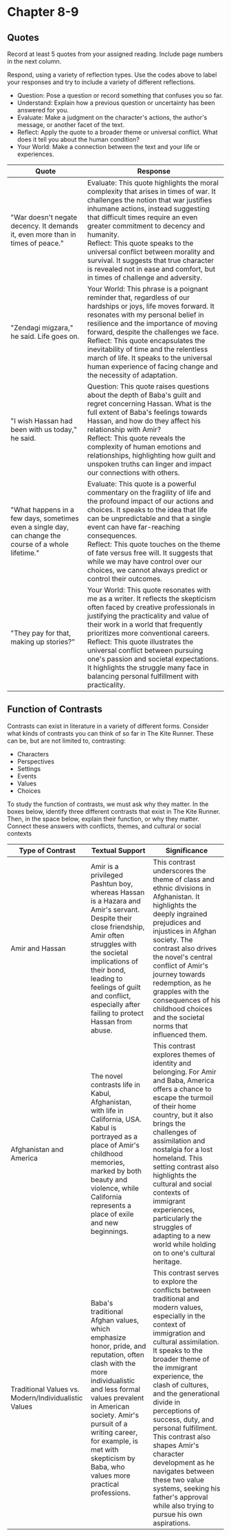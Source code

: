 # Chapter 8-9

## Quotes

Record at least 5 quotes from your assigned reading. Include page numbers in the next column.

Respond, using a variety of reflection types. Use the codes above to label your responses and try to include a variety of different reflections.

- Question: Pose a question or record something that confuses you so far.
- Understand: Explain how a previous question or uncertainty has been answered for you.
- Evaluate: Make a judgment on the character's actions, the author's message, or another facet of the text.
- Reflect: Apply the quote to a broader theme or universal conflict. What does it tell you about the human condition?
- Your World: Make a connection between the text and your life or experiences.

| Quote                                                                                                 | Response                                                                                                                                                                                                                                                                                                                                                                                                                                                       |
|-------------------------------------------------------------------------------------------------------|----------------------------------------------------------------------------------------------------------------------------------------------------------------------------------------------------------------------------------------------------------------------------------------------------------------------------------------------------------------------------------------------------------------------------------------------------------------|
| "War doesn't negate decency. It demands it, even more than in times of peace."                        | Evaluate: This quote highlights the moral complexity that arises in times of war. It challenges the notion that war justifies inhumane actions, instead suggesting that difficult times require an even greater commitment to decency and humanity.<br/>Reflect: This quote speaks to the universal conflict between morality and survival. It suggests that true character is revealed not in ease and comfort, but in times of challenge and adversity.      |
| "Zendagi migzara," he said. Life goes on.                                                             | Your World: This phrase is a poignant reminder that, regardless of our hardships or joys, life moves forward. It resonates with my personal belief in resilience and the importance of moving forward, despite the challenges we face.<br/>Reflect: This quote encapsulates the inevitability of time and the relentless march of life. It speaks to the universal human experience of facing change and the necessity of adaptation.                          |
| "I wish Hassan had been with us today," he said.                                                      | Question: This quote raises questions about the depth of Baba's guilt and regret concerning Hassan. What is the full extent of Baba's feelings towards Hassan, and how do they affect his relationship with Amir?<br/>Reflect: This quote reveals the complexity of human emotions and relationships, highlighting how guilt and unspoken truths can linger and impact our connections with others.                                                            |
| "What happens in a few days, sometimes even a single day, can change the course of a whole lifetime." | Evaluate: This quote is a powerful commentary on the fragility of life and the profound impact of our actions and choices. It speaks to the idea that life can be unpredictable and that a single event can have far-reaching consequences.<br/>Reflect: This quote touches on the theme of fate versus free will. It suggests that while we may have control over our choices, we cannot always predict or control their outcomes.                            |
| "They pay for that, making up stories?"                                                               | Your World: This quote resonates with me as a writer. It reflects the skepticism often faced by creative professionals in justifying the practicality and value of their work in a world that frequently prioritizes more conventional careers.<br/>Reflect: This quote illustrates the universal conflict between pursuing one's passion and societal expectations. It highlights the struggle many face in balancing personal fulfillment with practicality. |

## Function of Contrasts

Contrasts can exist in literature in a variety of different forms. Consider what kinds of contrasts you can think of so far in The Kite Runner. These can be, but are not limited to, contrasting:

- Characters
- Perspectives
- Settings
- Events
- Values
- Choices

To study the function of contrasts, we must ask why they matter. In the boxes below, identify three different contrasts that exist in The Kite Runner. Then, in the space below, explain their function, or why they matter. Connect these answers with conflicts, themes, and cultural or social contexts

| Type of Contrast                                     | Textual Support                                                                                                                                                                                                                                                                                         | Significance                                                                                                                                                                                                                                                                                                                                                                                                                                                                                                              |
|------------------------------------------------------|---------------------------------------------------------------------------------------------------------------------------------------------------------------------------------------------------------------------------------------------------------------------------------------------------------|---------------------------------------------------------------------------------------------------------------------------------------------------------------------------------------------------------------------------------------------------------------------------------------------------------------------------------------------------------------------------------------------------------------------------------------------------------------------------------------------------------------------------|
| Amir and Hassan                                      | Amir is a privileged Pashtun boy, whereas Hassan is a Hazara and Amir's servant. Despite their close friendship, Amir often struggles with the societal implications of their bond, leading to feelings of guilt and conflict, especially after failing to protect Hassan from abuse.                   | This contrast underscores the theme of class and ethnic divisions in Afghanistan. It highlights the deeply ingrained prejudices and injustices in Afghan society. The contrast also drives the novel's central conflict of Amir's journey towards redemption, as he grapples with the consequences of his childhood choices and the societal norms that influenced them.                                                                                                                                                  |
| Afghanistan and America                              | The novel contrasts life in Kabul, Afghanistan, with life in California, USA. Kabul is portrayed as a place of Amir's childhood memories, marked by both beauty and violence, while California represents a place of exile and new beginnings.                                                          | This contrast explores themes of identity and belonging. For Amir and Baba, America offers a chance to escape the turmoil of their home country, but it also brings the challenges of assimilation and nostalgia for a lost homeland. This setting contrast also highlights the cultural and social contexts of immigrant experiences, particularly the struggles of adapting to a new world while holding on to one's cultural heritage.                                                                                 |
| Traditional Values vs. Modern/Individualistic Values | Baba's traditional Afghan values, which emphasize honor, pride, and reputation, often clash with the more individualistic and less formal values prevalent in American society. Amir's pursuit of a writing career, for example, is met with skepticism by Baba, who values more practical professions. | This contrast serves to explore the conflicts between traditional and modern values, especially in the context of immigration and cultural assimilation. It speaks to the broader theme of the immigrant experience, the clash of cultures, and the generational divide in perceptions of success, duty, and personal fulfillment. This contrast also shapes Amir's character development as he navigates between these two value systems, seeking his father's approval while also trying to pursue his own aspirations. |